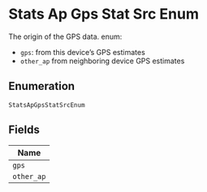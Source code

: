 
# Stats Ap Gps Stat Src Enum

The origin of the GPS data. enum:

* `gps`: from this device’s GPS estimates
* `other_ap` from neighboring device GPS estimates

## Enumeration

`StatsApGpsStatSrcEnum`

## Fields

| Name |
|  --- |
| `gps` |
| `other_ap` |


